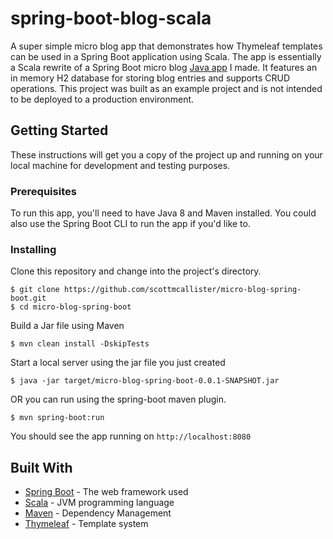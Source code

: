 # spring-boot-blog-scala

A super simple micro blog app that demonstrates how Thymeleaf templates can be used in a Spring Boot application using Scala. The app is essentially a Scala rewrite of a Spring Boot micro blog [Java app](https://github.com/scottmcallister/micro-blog-spring-boot) I made. It features an in memory H2 database for storing blog entries and supports CRUD operations. This project was built as an example project and is not intended to be deployed to a production environment.

## Getting Started

These instructions will get you a copy of the project up and running on your local machine for development and testing purposes.

### Prerequisites

To run this app, you'll need to have Java 8 and Maven installed. You could also use the Spring Boot CLI to run the app if you'd like to.

### Installing

Clone this repository and change into the project's directory.

```
$ git clone https://github.com/scottmcallister/micro-blog-spring-boot.git
$ cd micro-blog-spring-boot
```

Build a Jar file using Maven

```
$ mvn clean install -DskipTests
```

Start a local server using the jar file you just created

```
$ java -jar target/micro-blog-spring-boot-0.0.1-SNAPSHOT.jar
```

OR you can run using the spring-boot maven plugin.

```
$ mvn spring-boot:run
```

You should see the app running on `http://localhost:8080`

## Built With

* [Spring Boot](https://projects.spring.io/spring-boot/) - The web framework used
* [Scala](https://www.scala-lang.org/) - JVM programming language
* [Maven](https://maven.apache.org/) - Dependency Management
* [Thymeleaf](http://www.thymeleaf.org/) - Template system